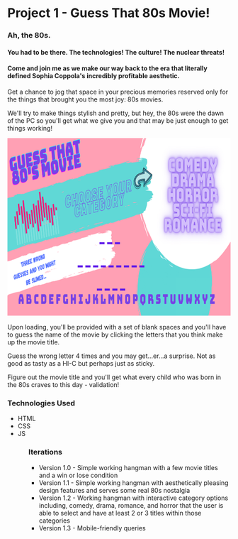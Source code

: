 # Project 1 - Guess That 80s Movie!

<h3> Ah, the 80s. </h3>

<h4>You had to be there. The technologies! The culture! The nuclear threats!</h4>

<h4>Come and join me as we make our way back to the era that literally defined Sophia Coppola's incredibly profitable aesthetic.</h4>

<p>Get a chance to jog that space in your precious memories reserved only for the things that brought you the most joy: 80s movies.</p>

<p>We'll try to make things stylish and pretty, but hey, the 80s were the dawn of the PC so you'll get what we give you and that may be just enough to get things working!</p>

<img src ="images/80swireframe.png" width="700" height="400">

<p>Upon loading, you'll be provided with a set of blank spaces and you'll have to guess the name of the movie by clicking the letters that you think make up the movie title.</p>

<p>Guess the wrong letter 4 times and you may get...er...a surprise. Not as good as tasty as a HI-C but perhaps just as sticky.</p>

<p>Figure out the movie title and you'll get what every child who was born in the 80s craves to this day - validation!</p>


<h3>Technologies Used</h3>
<ul>
    <li>HTML</li>
    <li>CSS</li>
    <li>JS</li>
<ul>


<h3>Iterations</h3>
<ul>
    <li>Version 1.0 - Simple working hangman with a few movie titles and a win or lose condition</li>
    <li>Version 1.1 - Simple working hangman with aesthetically pleasing design features and serves some real 80s nostalgia</li>
    <li>Version 1.2 - Working hangman with interactive category options including, comedy, drama, romance, and horror that the user is able to select and have at least 2 or 3 titles within those categories</li>
    <li>Version 1.3 - Mobile-friendly queries</li>
<ul>
